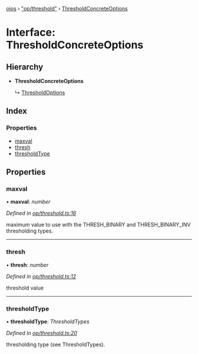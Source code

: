 [ojos](../README.md) › ["op/threshold"](../modules/_op_threshold_.md) › [ThresholdConcreteOptions](_op_threshold_.thresholdconcreteoptions.md)

# Interface: ThresholdConcreteOptions

## Hierarchy

* **ThresholdConcreteOptions**

  ↳ [ThresholdOptions](_op_threshold_.thresholdoptions.md)

## Index

### Properties

* [maxval](_op_threshold_.thresholdconcreteoptions.md#maxval)
* [thresh](_op_threshold_.thresholdconcreteoptions.md#thresh)
* [thresholdType](_op_threshold_.thresholdconcreteoptions.md#thresholdtype)

## Properties

###  maxval

• **maxval**: *number*

*Defined in [op/threshold.ts:16](https://github.com/cancerberoSgx/mirada/blob/3544b58/ojos/src/op/threshold.ts#L16)*

 maximum value to use with the THRESH_BINARY and THRESH_BINARY_INV thresholding types.

___

###  thresh

• **thresh**: *number*

*Defined in [op/threshold.ts:12](https://github.com/cancerberoSgx/mirada/blob/3544b58/ojos/src/op/threshold.ts#L12)*

threshold value

___

###  thresholdType

• **thresholdType**: *ThresholdTypes*

*Defined in [op/threshold.ts:20](https://github.com/cancerberoSgx/mirada/blob/3544b58/ojos/src/op/threshold.ts#L20)*

thresholding type (see ThresholdTypes).
